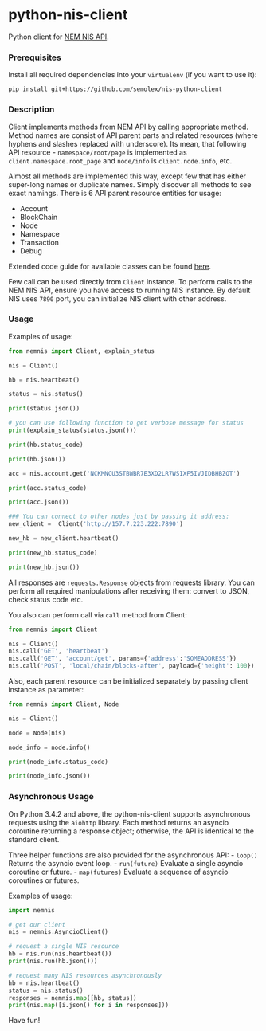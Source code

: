 # python-nis-client

Python client for [NEM NIS API](https://nemproject.github.io). 

### Prerequisites

Install all required dependencies into your `virtualenv` (if you want to use it):

`pip install git+https://github.com/semolex/nis-python-client`


### Description
Client implements methods from NEM API by calling appropriate method. 
Method names are consist of API parent parts and related resources (where hyphens and slashes replaced with underscore).
Its mean, that following API resource - `namespace/root/page` is implemented as `client.namespace.root_page` and `node/info` is `client.node.info`, etc.

Almost all methods are implemented this way, except few that has either super-long names or duplicate names. Simply discover all methods to see exact namings.
There is 6 API parent resource entities for usage:
* Account
* BlockChain
* Node
* Namespace
* Transaction
* Debug

Extended code guide for available classes can be found [here](https://github.com/semolex/nis-python-client/blob/master/CODE_INFO.md).

Few call can be used directly from `Client` instance.
To perform calls to the NEM NIS API, ensure you have access to running NIS instance.
By default NIS uses `7890` port, you can initialize NIS client with other address.

### Usage

Examples of usage:
```python
from nemnis import Client, explain_status

nis = Client()

hb = nis.heartbeat()

status = nis.status()

print(status.json())

# you can use following function to get verbose message for status
print(explain_status(status.json()))  

print(hb.status_code)

print(hb.json())

acc = nis.account.get('NCKMNCU3STBWBR7E3XD2LR7WSIXF5IVJIDBHBZQT')

print(acc.status_code)

print(acc.json())

### You can connect to other nodes just by passing it address:
new_client =  Client('http://157.7.223.222:7890')

new_hb = new_client.heartbeat()

print(new_hb.status_code)

print(new_hb.json())
```
All responses are `requests.Response` objects from [requests](http://docs.python-requests.org/en/master/) library.
You can perform all required manipulations after receiving them: convert to 
JSON, check status code etc.

You also can perform call via `call` method from Client:

```python
from nemnis import Client

nis = Client()
nis.call('GET', 'heartbeat')
nis.call('GET', 'account/get', params={'address':'SOMEADDRESS'})
nis.call('POST', 'local/chain/blocks-after', payload={'height': 100})
```
Also, each parent resource can be initialized separately by passing client instance as parameter:

```python
from nemnis import Client, Node

nis = Client()

node = Node(nis)

node_info = node.info()

print(node_info.status_code)

print(node_info.json())
```

### Asynchronous Usage

On Python 3.4.2 and above, the python-nis-client supports asynchronous requests using the `aiohttp` library. Each method returns an asyncio coroutine returning a response object; otherwise, the API is identical to the standard client.

Three helper functions are also provided for the asynchronous API:
    - `loop()`          Returns the asyncio event loop.
    - `run(future)`     Evaluate a single asyncio coroutine or future.
    - `map(futures)`    Evaluate a sequence of asyncio coroutines or futures.

Examples of usage:
```python
import nemnis

# get our client
nis = nemnis.AsyncioClient()

# request a single NIS resource
hb = nis.run(nis.heartbeat())
print(nis.run(hb.json()))

# request many NIS resources asynchronously
hb = nis.heartbeat()
status = nis.status()
responses = nemnis.map([hb, status])
print(nis.map([i.json() for i in responses]))
```

Have fun!
